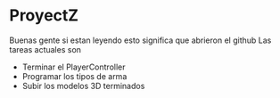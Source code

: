 # ProyectZ
 
Buenas gente si estan leyendo esto significa que abrieron el github
Las tareas actuales son
- Terminar el PlayerController
- Programar los tipos de arma
- Subir los modelos 3D terminados
